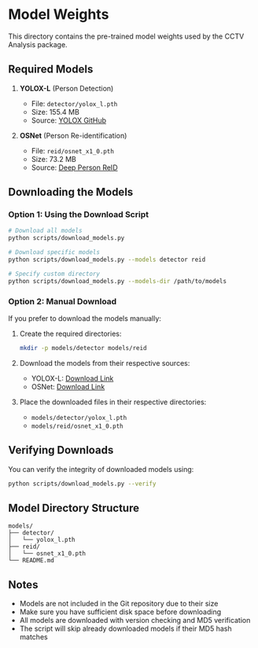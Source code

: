 # Model Weights

This directory contains the pre-trained model weights used by the CCTV Analysis package.

## Required Models

1. **YOLOX-L** (Person Detection)
   - File: `detector/yolox_l.pth`
   - Size: 155.4 MB
   - Source: [YOLOX GitHub](https://github.com/Megvii-BaseDetection/YOLOX)

2. **OSNet** (Person Re-identification)
   - File: `reid/osnet_x1_0.pth`
   - Size: 73.2 MB
   - Source: [Deep Person ReID](https://github.com/KaiyangZhou/deep-person-reid)

## Downloading the Models

### Option 1: Using the Download Script

```bash
# Download all models
python scripts/download_models.py

# Download specific models
python scripts/download_models.py --models detector reid

# Specify custom directory
python scripts/download_models.py --models-dir /path/to/models
```

### Option 2: Manual Download

If you prefer to download the models manually:

1. Create the required directories:

    ```bash
    mkdir -p models/detector models/reid
    ```

2. Download the models from their respective sources:

   - YOLOX-L: [Download Link](https://github.com/Megvii-BaseDetection/YOLOX/releases/download/0.1.1rc0/yolox_l.pth)
   - OSNet: [Download Link](https://drive.google.com/uc?id=1vduhq5DpN2q1g4fYEZfPI17MJeh9qyrA)

3. Place the downloaded files in their respective directories:

   - `models/detector/yolox_l.pth`
   - `models/reid/osnet_x1_0.pth`

## Verifying Downloads

You can verify the integrity of downloaded models using:

```bash
python scripts/download_models.py --verify
```

## Model Directory Structure

```plaintext
models/
├── detector/
│   └── yolox_l.pth
├── reid/
│   └── osnet_x1_0.pth
└── README.md
```

## Notes

- Models are not included in the Git repository due to their size
- Make sure you have sufficient disk space before downloading
- All models are downloaded with version checking and MD5 verification
- The script will skip already downloaded models if their MD5 hash matches
